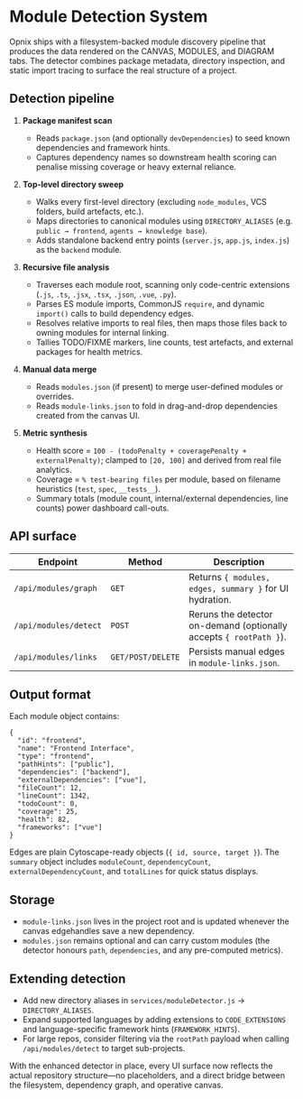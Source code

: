 # Module Detection System

Opnix ships with a filesystem-backed module discovery pipeline that produces the data rendered on the CANVAS, MODULES, and DIAGRAM tabs. The detector combines package metadata, directory inspection, and static import tracing to surface the real structure of a project.

## Detection pipeline

1. **Package manifest scan**
   - Reads `package.json` (and optionally `devDependencies`) to seed known dependencies and framework hints.
   - Captures dependency names so downstream health scoring can penalise missing coverage or heavy external reliance.

2. **Top-level directory sweep**
   - Walks every first-level directory (excluding `node_modules`, VCS folders, build artefacts, etc.).
   - Maps directories to canonical modules using `DIRECTORY_ALIASES` (e.g. `public → frontend`, `agents → knowledge base`).
   - Adds standalone backend entry points (`server.js`, `app.js`, `index.js`) as the `backend` module.

3. **Recursive file analysis**
   - Traverses each module root, scanning only code-centric extensions (`.js`, `.ts`, `.jsx`, `.tsx`, `.json`, `.vue`, `.py`).
   - Parses ES module imports, CommonJS `require`, and dynamic `import()` calls to build dependency edges.
   - Resolves relative imports to real files, then maps those files back to owning modules for internal linking.
   - Tallies TODO/FIXME markers, line counts, test artefacts, and external packages for health metrics.

4. **Manual data merge**
   - Reads `modules.json` (if present) to merge user-defined modules or overrides.
   - Reads `module-links.json` to fold in drag-and-drop dependencies created from the canvas UI.

5. **Metric synthesis**
   - Health score = `100 - (todoPenalty + coveragePenalty + externalPenalty)`; clamped to `[20, 100]` and derived from real file analytics.
   - Coverage = `% test-bearing files` per module, based on filename heuristics (`test`, `spec`, `__tests__`).
   - Summary totals (module count, internal/external dependencies, line counts) power dashboard call-outs.

## API surface

| Endpoint | Method | Description |
| --- | --- | --- |
| `/api/modules/graph` | `GET` | Returns `{ modules, edges, summary }` for UI hydration. |
| `/api/modules/detect` | `POST` | Reruns the detector on-demand (optionally accepts `{ rootPath }`). |
| `/api/modules/links` | `GET/POST/DELETE` | Persists manual edges in `module-links.json`. |

## Output format

Each module object contains:

```jsonc
{
  "id": "frontend",
  "name": "Frontend Interface",
  "type": "frontend",
  "pathHints": ["public"],
  "dependencies": ["backend"],
  "externalDependencies": ["vue"],
  "fileCount": 12,
  "lineCount": 1342,
  "todoCount": 0,
  "coverage": 25,
  "health": 82,
  "frameworks": ["vue"]
}
```

Edges are plain Cytoscape-ready objects (`{ id, source, target }`). The `summary` object includes `moduleCount`, `dependencyCount`, `externalDependencyCount`, and `totalLines` for quick status displays.

## Storage

- `module-links.json` lives in the project root and is updated whenever the canvas edgehandles save a new dependency.
- `modules.json` remains optional and can carry custom modules (the detector honours `path`, `dependencies`, and any pre-computed metrics).

## Extending detection

- Add new directory aliases in `services/moduleDetector.js` → `DIRECTORY_ALIASES`.
- Expand supported languages by adding extensions to `CODE_EXTENSIONS` and language-specific framework hints (`FRAMEWORK_HINTS`).
- For large repos, consider filtering via the `rootPath` payload when calling `/api/modules/detect` to target sub-projects.

With the enhanced detector in place, every UI surface now reflects the actual repository structure—no placeholders, and a direct bridge between the filesystem, dependency graph, and operative canvas.
